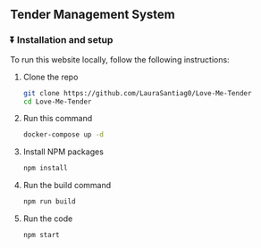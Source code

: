 ## Tender Management System


### ⏬ Installation and setup

  To run this website locally, follow the following instructions:

1. Clone the repo
   ```sh
   git clone https://github.com/LauraSantiag0/Love-Me-Tender
   cd Love-Me-Tender
   ```
2. Run this command
   ```sh
   docker-compose up -d
   ```
3. Install NPM packages
   ```sh
   npm install
   ```
4. Run the build command
   ```sh
   npm run build
   ```
5. Run the code
   ```sh
   npm start
   ```
   <br>

